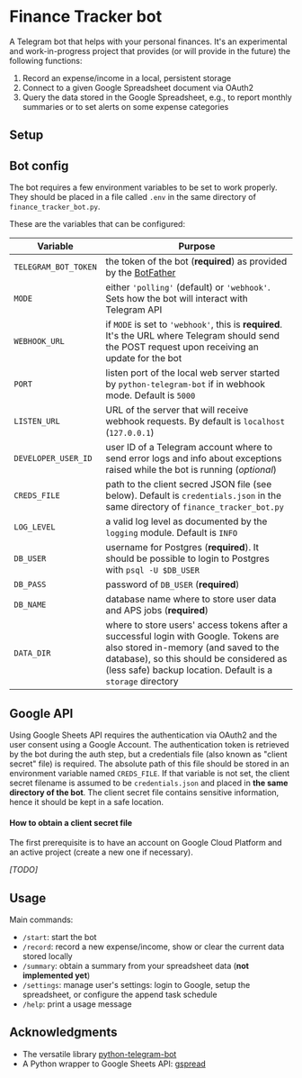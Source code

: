 # Finance Tracker bot

A Telegram bot that helps with your personal finances. It's an experimental and work-in-progress project that provides (or will provide in the future) the following functions:

1. Record an expense/income in a local, persistent storage
2. Connect to a given Google Spreadsheet document via OAuth2
3. Query the data stored in the Google Spreadsheet, e.g., to report monthly summaries or to set alerts on some expense categories

## Setup

## Bot config

The bot requires a few environment variables to be set to work properly. They should be placed in a file called `.env` in the same directory of `finance_tracker_bot.py`.

These are the variables that can be configured:

| Variable | Purpose |
| --- | --- |
| `TELEGRAM_BOT_TOKEN` | the token of the bot (**required**) as provided by the [BotFather](https://t.me/botfather) |
| `MODE` | either `'polling'` (default) or `'webhook'`. Sets how the bot will interact with Telegram API |
| `WEBHOOK_URL` | if `MODE` is set to `'webhook'`, this is **required**. It's the URL where Telegram should send the POST request upon receiving an update for the bot |
| `PORT` | listen port of the local web server started by `python-telegram-bot` if in webhook mode. Default is `5000` |
| `LISTEN_URL` | URL of the server that will receive webhook requests. By default is `localhost` (`127.0.0.1`) 
| `DEVELOPER_USER_ID` | user ID of a Telegram account where to send error logs and info about exceptions raised while the bot is running (*optional*)
| `CREDS_FILE` | path to the client secred JSON file (see below). Default is `credentials.json` in the same directory of `finance_tracker_bot.py` 
| `LOG_LEVEL` | a valid log level as documented by the `logging` module. Default is `INFO`
| `DB_USER` | username for Postgres (**required**). It should be possible to login to Postgres with `psql -U $DB_USER`
| `DB_PASS` | password of `DB_USER` (**required**)
| `DB_NAME` | database name where to store user data and APS jobs (**required**)
| `DATA_DIR` | where to store users' access tokens after a successful login with Google. Tokens are also stored in-memory (and saved to the database), so this should be considered as (less safe) backup location. Default is a `storage` directory

## Google API

Using Google Sheets API requires the authentication via OAuth2 and the user consent using a Google Account. The authentication token is retrieved by the bot during the auth step, but a credentials file (also known as "client secret" file) is required. The absolute path of this file should be stored in an environment variable named `CREDS_FILE`. If that variable is not set, the client secret filename is assumed to be `credentials.json` and placed in **the same directory of the bot**. The client secret file contains sensitive information, hence it should be kept in a safe location.

#### How to obtain a client secret file

The first prerequisite is to have an account on Google Cloud Platform and an active project (create a new one if necessary).

*[TODO]*

## Usage

Main commands:

- `/start`: start the bot
- `/record`: record a new expense/income, show or clear the current data stored locally
- `/summary`: obtain a summary from your spreadsheet data (**not implemented yet**)
- `/settings`: manage user's settings: login to Google, setup the spreadsheet, or configure the append task schedule
- `/help`: print a usage message

## Acknowledgments

- The versatile library [python-telegram-bot](https://github.com/python-telegram-bot/python-telegram-bot)
- A Python wrapper to Google Sheets API: [gspread](https://github.com/burnash/gspread)